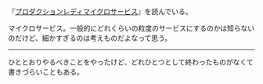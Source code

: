 『[プロダクションレディマイクロサービス](https://www.oreilly.co.jp/books/9784873118154/)』を読んでいる。

マイクロサービス。一般的にどれくらいの粒度のサービスにするのかは知らないのだけど、細かすぎるのは考えものだよなって思う。

-----

ひととおりやるべきことをやったけど、どれひとつとして終わったものがなくて書きづらいこともある。
